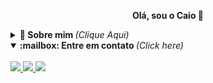 <p align="center">
    <b>Olá, sou o Caio 👋</b>
</p>

<details>
  <summary> <b>🤔 Sobre mim </b>  <i>(Clique Aqui)</i> </summary>
  <br>
  <ul>
    <li>Desenevolvedor de Software Pleno na AmoPromo</li>
    <li>Formado em Redes de Computadores pelo CEFET - MG</li>
    <li>Graduando em Sistemas de Informação pela PUC - MG</li>
    <li>Python & Golang</li>
  </ul>
</details>

<details open="true">
  <summary> <b> :mailbox: Entre em contato </b> <i>(Click here)</i> </summary>
  <br>
  <a href="mailto:caiogrossi6@gmail.com">
      <img src="https://img.shields.io/badge/Email-D14836?style=for-the-badge&logo=gmail&logoColor=white" style="max-width:100%;">
  </a>

  <a href="https://www.linkedin.com/in/caio-grossi/">
      <img src="https://img.shields.io/badge/LinkedIn-0077B5?style=for-the-badge&logo=linkedin&logoColor=white" style="max-width:100%;">
  </a>

  <a href="https://www.hackerrank.com/caiogrossi6">
   <img src="https://img.shields.io/badge/hackerrank-%230077B5.svg?&style=for-the-badge&logo=hackerrank&logoColor=white&color=success">
  <a/>
</details>
